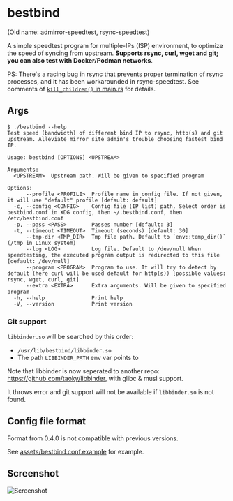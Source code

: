 # bestbind

(Old name: admirror-speedtest, rsync-speedtest)

A simple speedtest program for multiple-IPs (ISP) environment, to optimize the speed of syncing from upstream. **Supports rsync, curl, wget and git; you can also test with Docker/Podman networks**.

PS: There's a racing bug in rsync that prevents proper termination of rsync processes, and it has been workarounded in rsync-speedtest. See comments of [`kill_children()` in main.rs](src/main.rs) for details.

## Args

```console
$ ./bestbind --help
Test speed (bandwidth) of different bind IP to rsync, http(s) and git upstream. Alleviate mirror site admin's trouble choosing fastest bind IP.

Usage: bestbind [OPTIONS] <UPSTREAM>

Arguments:
  <UPSTREAM>  Upstream path. Will be given to specified program

Options:
      --profile <PROFILE>  Profile name in config file. If not given, it will use "default" profile [default: default]
  -c, --config <CONFIG>    Config file (IP list) path. Select order is bestbind.conf in XDG config, then ~/.bestbind.conf, then /etc/bestbind.conf
  -p, --pass <PASS>        Passes number [default: 3]
  -t, --timeout <TIMEOUT>  Timeout (seconds) [default: 30]
      --tmp-dir <TMP_DIR>  Tmp file path. Default to `env::temp_dir()` (/tmp in Linux system)
      --log <LOG>          Log file. Default to /dev/null When speedtesting, the executed program output is redirected to this file [default: /dev/null]
      --program <PROGRAM>  Program to use. It will try to detect by default (here curl will be used default for http(s)) [possible values: rsync, wget, curl, git]
      --extra <EXTRA>      Extra arguments. Will be given to specified program
  -h, --help               Print help
  -V, --version            Print version
```

### Git support

`libbinder.so` will be searched by this order:

- `/usr/lib/bestbind/libbinder.so`
- The path `LIBBINDER_PATH` env var points to

Note that libbinder is now seperated to another repo: <https://github.com/taoky/libbinder>, with glibc & musl support.

It throws error and git support will not be available if `libbinder.so` is not found.

## Config file format

Format from 0.4.0 is not compatible with previous versions.

See [assets/bestbind.conf.example](assets/bestbind.conf.example) for example.

## Screenshot

![Screenshot](assets/demo.png)
